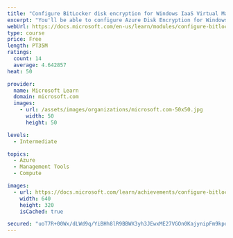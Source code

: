 ```yaml
---
title: "Configure BitLocker disk encryption for Windows IaaS Virtual Machines"
excerpt: "You'll be able to configure Azure Disk Encryption for Windows IaaS VMs and back up and recover encrypted data."
webUrl: https://docs.microsoft.com/en-us/learn/modules/configure-bitlocker-disk-encryption-windows-iaas-virtual-machines/
type: course
price: Free
length: PT35M
ratings:
  count: 14
  average: 4.642857
heat: 50

provider:
  name: Microsoft Learn
  domain: microsoft.com
  images:
    - url: /assets/images/organizations/microsoft.com-50x50.jpg
      width: 50
      height: 50

levels:
  - Intermediate

topics:
  - Azure
  - Management Tools
  - Compute

images:
  - url: https://docs.microsoft.com/learn/achievements/configure-bitlocker-disk-encryption-for-windows-iaas-vms-social.png
    width: 640
    height: 320
    isCached: true

secured: "uoT7R+00Wx/dLWd9q/YiBHh8lR9BBWX3yh3JEwxME27VGOn0KajynipFm9kpqKjTgQ2S7C3flmj61HHaDitxwNvNm/CgXQwzsJs69fwuzhsOR4MdRn4qo2MbRwHvNNUifnjJh1tcCn6e/uDKqx7HM7qGa2CLTWHYwL2fzORpSJ9cnrAYhi9QVILYgxF625P3W2bVhTCs0rysIPogmszyEPsLHldDJPx+vJipESOT8W/NX97gPg/HDu5elqpNM3yQ+koE4csUHAkXojWZUnZ+75FwQGkwS5ztPn54vz0ydpBIX4l6WDEG8GEM1rYcfpvDYCLxRWIViAM+TNj+o/U3DAAXOD9jY0DR5VpQjraq+Pa7pNFGNuCQ001JwXfo5L45RoCGE6NI3yGk2VZLn7+xf22/LREvCGdLfN1hoDLk0Fo=;CM/x8/9rKmF3iCVDHYXA4g=="
---
```


